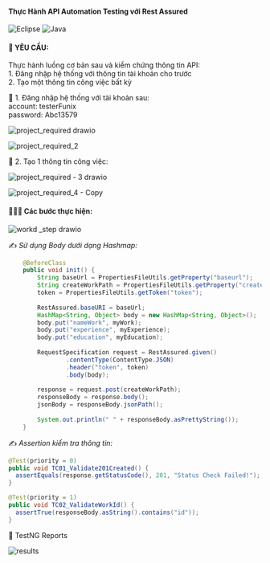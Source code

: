 #### Thực Hành API Automation Testing với Rest Assured  

![Eclipse](https://img.shields.io/badge/Eclipse-FE7A16.svg?style=for-the-badge&logo=Eclipse&logoColor=white)
![Java](https://img.shields.io/badge/java-%23ED8B00.svg?style=for-the-badge&logo=openjdk&logoColor=white)

#### 🌻 YÊU CẦU:  
Thực hành luồng cơ bản sau và kiểm chứng thông tin API:  
      1. Đăng nhập hệ thống với thông tin tài khoản cho trước  
      2. Tạo một thông tin công việc bất kỳ
       
🔴 1. Đăng nhập hệ thống với tài khoản sau:  
account: testerFunix  
password: Abc13579  

![project_required drawio](https://github.com/khang77/ThucHanhAPIAutomationTestingVoiRestAssrured/assets/92577611/3752c881-52fd-43bd-88c2-0f49f5bb6371)  

![project_required_2](https://github.com/khang77/ThucHanhAPIAutomationTestingVoiRestAssrured/assets/92577611/c7fce10f-b1d3-44d1-9f69-b6b6b43862e1)  

🔴 2. Tạo 1 thông tin công việc:  

![project_required - 3 drawio](https://github.com/khang77/ThucHanhAPIAutomationTestingVoiRestAssrured/assets/92577611/3abbfc66-1cbb-45f1-9e6a-c302dd100d90)  

![project_required_4 - Copy](https://github.com/khang77/ThucHanhAPIAutomationTestingVoiRestAssrured/assets/92577611/c33aa17e-811c-48f0-a410-9212c638c646)

#### 🚩🚩🚩 Các bước thực hiện:  

![workd _step drawio](https://github.com/khang77/ThucHanhAPIAutomationTestingVoiRestAssrured/assets/92577611/ef74e7d5-eed5-41c1-949c-6a7df0a39d1a)  

✍️ _Sử dụng Body dưới dạng Hashmap:_
```java
	@BeforeClass
	public void init() {
		String baseUrl = PropertiesFileUtils.getProperty("baseurl");
		String createWorkPath = PropertiesFileUtils.getProperty("createWorkPath");
		token = PropertiesFileUtils.getToken("token");
		
		RestAssured.baseURI = baseUrl;
		HashMap<String, Object> body = new HashMap<String, Object>();
		body.put("nameWork", myWork);
		body.put("experience", myExperience);
		body.put("education", myEducation);
		
		RequestSpecification request = RestAssured.given()
				.contentType(ContentType.JSON)
				.header("token", token)
				.body(body);
		
		response = request.post(createWorkPath);
		responseBody = response.body();
		jsonBody = responseBody.jsonPath();
		
		System.out.println(" " + responseBody.asPrettyString());
	}
```

✍️ _Assertion kiểm tra thông tin:_
```java
@Test(priority = 0)
public void TC01_Validate201Created() {
  assertEquals(response.getStatusCode(), 201, "Status Check Failed!");
}
```
```java
@Test(priority = 1)
public void TC02_ValidateWorkId() {
  assertTrue(responseBody.asString().contains("id"));
}
```
💯 TestNG Reports  

![results](https://github.com/khang77/ThucHanhAPIAutomationTestingVoiRestAssrured/assets/92577611/c89570be-576f-4c35-89f2-a2a332defa54)





